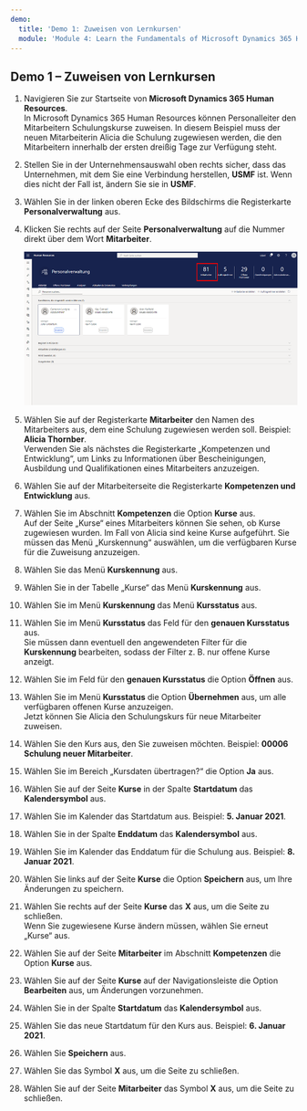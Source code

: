 ```yaml
---
demo:
  title: 'Demo 1: Zuweisen von Lernkursen'
  module: 'Module 4: Learn the Fundamentals of Microsoft Dynamics 365 Human Resources'
---
```


## Demo 1 – Zuweisen von Lernkursen

1. Navigieren Sie zur Startseite von **Microsoft Dynamics 365 Human Resources**.  
    In Microsoft Dynamics 365 Human Resources können Personalleiter den Mitarbeitern Schulungskurse zuweisen. In diesem Beispiel muss der neuen Mitarbeiterin Alicia die Schulung zugewiesen werden, die den Mitarbeitern innerhalb der ersten dreißig Tage zur Verfügung steht.

1. Stellen Sie in der Unternehmensauswahl oben rechts sicher, dass das Unternehmen, mit dem Sie eine Verbindung herstellen, **USMF** ist. Wenn dies nicht der Fall ist, ändern Sie sie in **USMF**.

1. Wählen Sie in der linken oberen Ecke des Bildschirms die Registerkarte **Personalverwaltung** aus.

1. Klicken Sie rechts auf der Seite **Personalverwaltung** auf die Nummer direkt über dem Wort **Mitarbeiter**.

    ![Screenshot der Seite „Personalverwaltung“ mit der hervorgehobenen Mitarbeiternummer.](./media/assigning_learning_courses_1_employee.png)

1. Wählen Sie auf der Registerkarte **Mitarbeiter** den Namen des Mitarbeiters aus, dem eine Schulung zugewiesen werden soll. Beispiel: **Alicia Thornber**.  
    Verwenden Sie als nächstes die Registerkarte „Kompetenzen und Entwicklung“, um Links zu Informationen über Bescheinigungen, Ausbildung und Qualifikationen eines Mitarbeiters anzuzeigen.

1. Wählen Sie auf der Mitarbeiterseite die Registerkarte **Kompetenzen und Entwicklung** aus.

1. Wählen Sie im Abschnitt **Kompetenzen** die Option **Kurse** aus.  
    Auf der Seite „Kurse“ eines Mitarbeiters können Sie sehen, ob Kurse zugewiesen wurden. Im Fall von Alicia sind keine Kurse aufgeführt. Sie müssen das Menü „Kurskennung“ auswählen, um die verfügbaren Kurse für die Zuweisung anzuzeigen.

1. Wählen Sie das Menü **Kurskennung** aus.

1. Wählen Sie in der Tabelle „Kurse“ das Menü **Kurskennung** aus.

1. Wählen Sie im Menü **Kurskennung** das Menü **Kursstatus** aus.

1. Wählen Sie im Menü **Kursstatus** das Feld für den **genauen Kursstatus** aus.  
    Sie müssen dann eventuell den angewendeten Filter für die **Kurskennung** bearbeiten, sodass der Filter z. B. nur offene Kurse anzeigt.

1. Wählen Sie im Feld für den **genauen Kursstatus** die Option **Öffnen** aus.

1. Wählen Sie im Menü **Kursstatus** die Option **Übernehmen** aus, um alle verfügbaren offenen Kurse anzuzeigen.  
    Jetzt können Sie Alicia den Schulungskurs für neue Mitarbeiter zuweisen.

1. Wählen Sie den Kurs aus, den Sie zuweisen möchten. Beispiel: **00006 Schulung neuer Mitarbeiter**.

1. Wählen Sie im Bereich „Kursdaten übertragen?“ die Option **Ja** aus.

1. Wählen Sie auf der Seite **Kurse** in der Spalte **Startdatum** das **Kalendersymbol** aus.

1. Wählen Sie im Kalender das Startdatum aus. Beispiel: **5. Januar 2021**.

1. Wählen Sie in der Spalte **Enddatum** das **Kalendersymbol** aus.

1. Wählen Sie im Kalender das Enddatum für die Schulung aus. Beispiel: **8. Januar 2021**.

1. Wählen Sie links auf der Seite **Kurse** die Option **Speichern** aus, um Ihre Änderungen zu speichern.

1. Wählen Sie rechts auf der Seite **Kurse** das **X** aus, um die Seite zu schließen.  
    Wenn Sie zugewiesene Kurse ändern müssen, wählen Sie erneut „Kurse“ aus.

1. Wählen Sie auf der Seite **Mitarbeiter** im Abschnitt **Kompetenzen** die Option **Kurse** aus.

1. Wählen Sie auf der Seite **Kurse** auf der Navigationsleiste die Option **Bearbeiten** aus, um Änderungen vorzunehmen.

1. Wählen Sie in der Spalte **Startdatum** das **Kalendersymbol** aus.

1. Wählen Sie das neue Startdatum für den Kurs aus. Beispiel: **6. Januar 2021**.

1. Wählen Sie **Speichern** aus.

1. Wählen Sie das Symbol **X** aus, um die Seite zu schließen.

1. Wählen Sie auf der Seite **Mitarbeiter** das Symbol **X** aus, um die Seite zu schließen.
